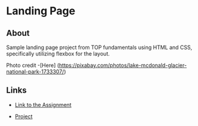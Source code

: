 # Landing Page

## About

Sample landing page project from TOP fundamentals using HTML and CSS, specifically utilizing flexbox for the layout.

Photo credit -[Here] (https://pixabay.com/photos/lake-mcdonald-glacier-national-park-1733307/)


## Links

- [Link to the Assignment](https://www.theodinproject.com/lessons/foundations-landing-page)

- [Project](https://colekristin.github.io/odin-landing-page/)

